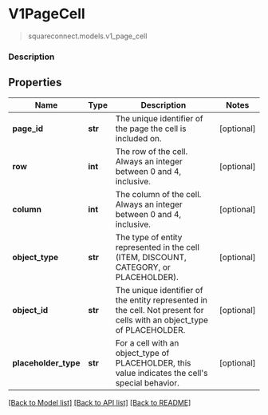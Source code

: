 # V1PageCell
> squareconnect.models.v1_page_cell

### Description

## Properties
Name | Type | Description | Notes
------------ | ------------- | ------------- | -------------
**page_id** | **str** | The unique identifier of the page the cell is included on. | [optional] 
**row** | **int** | The row of the cell. Always an integer between 0 and 4, inclusive. | [optional] 
**column** | **int** | The column of the cell. Always an integer between 0 and 4, inclusive. | [optional] 
**object_type** | **str** | The type of entity represented in the cell (ITEM, DISCOUNT, CATEGORY, or PLACEHOLDER). | [optional] 
**object_id** | **str** | The unique identifier of the entity represented in the cell. Not present for cells with an object_type of PLACEHOLDER. | [optional] 
**placeholder_type** | **str** | For a cell with an object_type of PLACEHOLDER, this value indicates the cell&#39;s special behavior. | [optional] 

[[Back to Model list]](../README.md#documentation-for-models) [[Back to API list]](../README.md#documentation-for-api-endpoints) [[Back to README]](../README.md)


